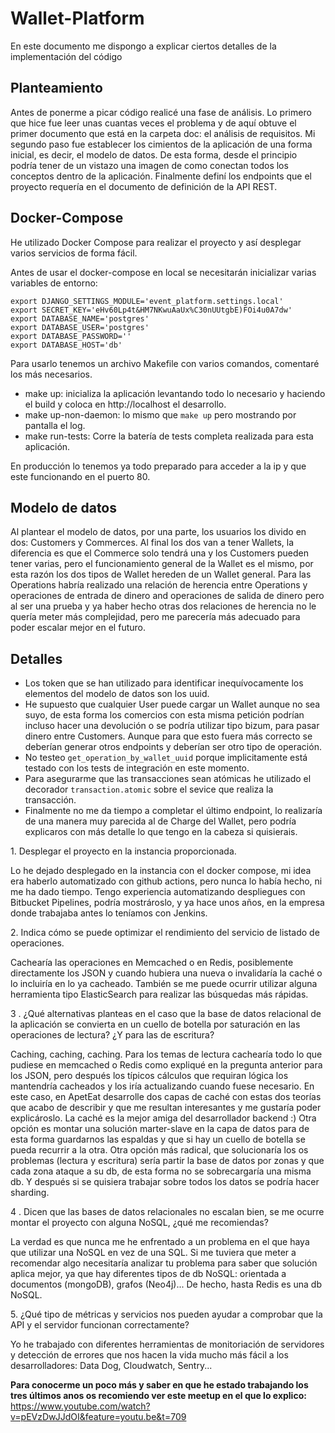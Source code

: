 # Wallet-Platform

En este documento me dispongo a explicar ciertos detalles de la implementación del código 

## Planteamiento

Antes de ponerme a picar código realicé una fase de análisis. Lo primero que hice fue leer unas cuantas veces el problema y de aquí obtuve el primer documento que está en la carpeta doc: el análisis de requisitos.
Mi segundo paso fue establecer los cimientos de la aplicación de una forma inicial, es decir, el modelo de datos. De esta forma, desde el principio podría tener de un vistazo una imagen de como conectan todos los conceptos dentro de la aplicación.
Finalmente definí los endpoints que el proyecto requería en el documento de definición de la API REST.

## Docker-Compose

He utilizado Docker Compose para realizar el proyecto y así desplegar varios servicios de forma fácil.

Antes de usar el docker-compose en local se necesitarán inicializar varias variables de entorno:

```export WEB_ENVIRONMENT='LOCAL'
export DJANGO_SETTINGS_MODULE='event_platform.settings.local'
export SECRET_KEY='eHv60Lp4t&HM7NKwuAaUx%C30nUUtgbE)FOi4u0A7dw'
export DATABASE_NAME='postgres'
export DATABASE_USER='postgres'
export DATABASE_PASSWORD=''
export DATABASE_HOST='db'
```

Para usarlo tenemos un archivo Makefile con varios comandos, comentaré los más necesarios.

- make up: inicializa la aplicación levantando todo lo necesario y haciendo el build y coloca en http://localhost el desarrollo.
- make up-non-daemon: lo mismo que `make up` pero mostrando por pantalla el log.
- make run-tests: Corre la batería de tests completa realizada para esta aplicación.

En producción lo tenemos ya todo preparado para acceder a la ip y que este funcionando en el puerto 80.

## Modelo de datos

Al plantear el modelo de datos, por una parte, los usuarios los divido en dos: Customers y Commerces. Al final los dos van a tener Wallets, la diferencia es que el Commerce solo tendrá una y los Customers pueden tener varias, pero el funcionamiento general de la Wallet es el mismo, por esta razón los dos tipos de Wallet hereden de un Wallet general. Para las Operations habría realizado una relación de herencia entre Operations y operaciones de entrada de dinero and operaciones de salida de dinero pero al ser una prueba y ya haber hecho otras dos relaciones de herencia no le quería meter más complejidad, pero me parecería más adecuado para poder escalar mejor en el futuro.

## Detalles

 - Los token que se han utilizado para identificar inequívocamente los elementos del modelo de datos son los uuid.
 - He supuesto que cualquier User puede cargar un Wallet aunque no sea suyo, de esta forma los comercios con esta misma petición podrían incluso hacer una devolución o se podría utilizar tipo bizum, para pasar dinero entre Customers. Aunque para que esto fuera más correcto se deberían generar otros endpoints y deberían ser otro tipo de operación.
 - No testeo `get_operation_by_wallet_uuid` porque implicitamente está testado con los tests de integración en este momento.
 - Para asegurarme que las transacciones sean atómicas he utilizado el decorador `transaction.atomic` sobre el sevice que realiza la transacción.
 - Finalmente no me da tiempo a completar el último endpoint, lo realizaría de una manera muy parecida al de Charge del Wallet, pero podría explicaros con más detalle lo que tengo en la cabeza si quisierais.

1.​ Desplegar el proyecto en la instancia proporcionada.

Lo he dejado desplegado en la instancia con el docker compose, mi idea era haberlo automatizado con github actions, pero nunca lo había hecho, ni me ha dado tiempo.
Tengo experiencia automatizando despliegues con Bitbucket Pipelines, podría mostrároslo, y ya hace unos años, en la empresa donde trabajaba antes lo teníamos con Jenkins.

2.​ Indica cómo se puede optimizar el rendimiento del servicio de listado de operaciones.

Cachearía las operaciones en Memcached o en Redis, posiblemente directamente los JSON y cuando hubiera una nueva o invalidaría la caché o lo incluiría en lo ya cacheado.
También se me puede ocurrir utilizar alguna herramienta tipo ElasticSearch para realizar las búsquedas más rápidas.

3​ . ¿Qué alternativas planteas en el caso que la base de datos relacional de la aplicación se convierta en un cuello de botella por saturación en las operaciones de lectura? ¿Y para las de escritura?

Caching, caching, caching. Para los temas de lectura cachearía todo lo que pudiese en memcached o Redis como expliqué en la pregunta anterior para los JSON, pero después los típicos cálculos que requiran lógica los mantendría cacheados y los iría actualizando cuando fuese necesario. En este caso, en ApetEat desarrolle dos capas de caché con estas dos teorías que acabo de describir y que me resultan interesantes y me gustaría poder explicároslo. La caché es la mejor amiga del desarrollador backend :)
Otra opción es montar una solución marter-slave en la capa de datos para de esta forma guardarnos las espaldas y que si hay un cuello de botella se pueda recurrir a la otra.
Otra opción más radical, que solucionaría los os problemas (lectura y escritura) sería partir la base de datos por zonas y que cada zona ataque a su db, de esta forma no se sobrecargaría una misma db. Y después si se quisiera trabajar sobre todos los datos se podría hacer sharding.

4​ . Dicen que las bases de datos relacionales no escalan bien, se me ocurre montar el proyecto con alguna NoSQL, ¿qué me recomiendas?

La verdad es que nunca me he enfrentado a un problema en el que haya que utilizar una NoSQL en vez de una SQL. Si me tuviera que meter a recomendar algo necesitaría analizar tu problema para saber que solución aplica mejor, ya que hay diferentes tipos de db NoSQL: orientada a documentos (mongoDB), grafos (Neo4j)...
De hecho, hasta Redis es una db NoSQL.

5.​ ¿Qué tipo de métricas y servicios nos pueden ayudar a comprobar que la API y el servidor funcionan correctamente?

Yo he trabajado con diferentes herramientas de monitoriación de servidores y detección de errores que nos hacen la vida mucho más fácil a los desarrolladores: Data Dog, Cloudwatch, Sentry...

**Para conocerme un poco más y saber en que he estado trabajando los tres últimos anos os recomiendo ver este meetup en el que lo explico:** https://www.youtube.com/watch?v=pEVzDwJJdOI&feature=youtu.be&t=709
